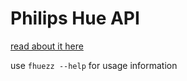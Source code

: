 # Philips Hue API

[read about it here](https://www.developers.meethue.com/philips-hue-api)

use `fhuezz --help` for usage information

